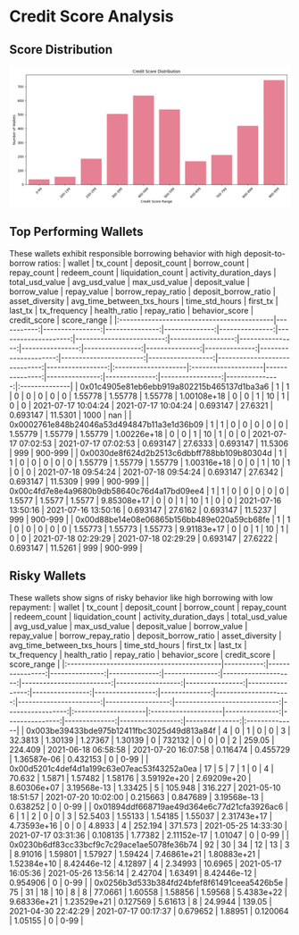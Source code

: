 # Credit Score Analysis

## Score Distribution
![Score Distribution](score_distribution.png)

## Top Performing Wallets
These wallets exhibit responsible borrowing behavior with high deposit-to-borrow ratios:
| wallet                                     |   tx_count |   deposit_count |   borrow_count |   repay_count |   redeem_count |   liquidation_count |   activity_duration_days |   total_usd_value |   avg_usd_value |   max_usd_value |   deposit_value |   borrow_value |   repay_value |   borrow_repay_ratio |   deposit_borrow_ratio |   asset_diversity |   avg_time_between_txs_hours |   time_std_hours | first_tx            | last_tx             |   tx_frequency |   health_ratio |   repay_ratio |   behavior_score |   credit_score | score_range   |
|:-------------------------------------------|-----------:|----------------:|---------------:|--------------:|---------------:|--------------------:|-------------------------:|------------------:|----------------:|----------------:|----------------:|---------------:|--------------:|---------------------:|-----------------------:|------------------:|-----------------------------:|-----------------:|:--------------------|:--------------------|---------------:|---------------:|--------------:|-----------------:|---------------:|:--------------|
| 0x01c4905e81eb6ebb919a802215b465137d1ba3a6 |          1 |               1 |              0 |             0 |              0 |                   0 |                        0 |           1.55778 |         1.55778 |         1.55778 |     1.00108e+18 |              0 |             0 |                    1 |                     10 |                 1 |                            0 |                0 | 2021-07-17 10:04:24 | 2021-07-17 10:04:24 |       0.693147 |        27.6321 |      0.693147 |          11.5301 |           1000 | nan           |
| 0x0002761e848b24046a53d494847b11a3e1d36b09 |          1 |               1 |              0 |             0 |              0 |                   0 |                        0 |           1.55779 |         1.55779 |         1.55779 |     1.00226e+18 |              0 |             0 |                    1 |                     10 |                 1 |                            0 |                0 | 2021-07-17 07:02:53 | 2021-07-17 07:02:53 |       0.693147 |        27.6333 |      0.693147 |          11.5306 |            999 | 900-999       |
| 0x0030de8f624d2b2513c6dbbff788bb109b80304d |          1 |               1 |              0 |             0 |              0 |                   0 |                        0 |           1.55779 |         1.55779 |         1.55779 |     1.00316e+18 |              0 |             0 |                    1 |                     10 |                 1 |                            0 |                0 | 2021-07-18 09:54:24 | 2021-07-18 09:54:24 |       0.693147 |        27.6342 |      0.693147 |          11.5309 |            999 | 900-999       |
| 0x00c4fd7e8e4a9680b9db58640c76d4a17bd09ee4 |          1 |               1 |              0 |             0 |              0 |                   0 |                        0 |           1.5577  |         1.5577  |         1.5577  |     9.85308e+17 |              0 |             0 |                    1 |                     10 |                 1 |                            0 |                0 | 2021-07-16 13:50:16 | 2021-07-16 13:50:16 |       0.693147 |        27.6162 |      0.693147 |          11.5237 |            999 | 900-999       |
| 0x00d88be14e08e06865b156bb489e020a59cb68fe |          1 |               1 |              0 |             0 |              0 |                   0 |                        0 |           1.55773 |         1.55773 |         1.55773 |     9.91183e+17 |              0 |             0 |                    1 |                     10 |                 1 |                            0 |                0 | 2021-07-18 02:29:29 | 2021-07-18 02:29:29 |       0.693147 |        27.6222 |      0.693147 |          11.5261 |            999 | 900-999       |

## Risky Wallets
These wallets show signs of risky behavior like high borrowing with low repayment:
| wallet                                     |   tx_count |   deposit_count |   borrow_count |   repay_count |   redeem_count |   liquidation_count |   activity_duration_days |   total_usd_value |   avg_usd_value |   max_usd_value |   deposit_value |     borrow_value |   repay_value |   borrow_repay_ratio |   deposit_borrow_ratio |   asset_diversity |   avg_time_between_txs_hours |   time_std_hours | first_tx            | last_tx             |   tx_frequency |   health_ratio |   repay_ratio |   behavior_score |   credit_score | score_range   |
|:-------------------------------------------|-----------:|----------------:|---------------:|--------------:|---------------:|--------------------:|-------------------------:|------------------:|----------------:|----------------:|----------------:|-----------------:|--------------:|---------------------:|-----------------------:|------------------:|-----------------------------:|-----------------:|:--------------------|:--------------------|---------------:|---------------:|--------------:|-----------------:|---------------:|:--------------|
| 0x003be39433bde975b12411fbc3025d49d813a84f |          4 |               0 |              1 |             0 |              0 |                   3 |                 32.3813  |           1.30139 |         1.27367 |         1.30139 |     0           | 732132           |   0           |          0           |                0       |                 2 |                    259.05    |         224.409  | 2021-06-18 06:58:58 | 2021-07-20 16:07:58 |       0.116474 |       0.455729 |   1.36587e-06 |         0.432153 |              0 | 0-99          |
| 0x00d5201c4def4d1a199c63e07eac53f43252a0ea |         17 |               5 |              7 |             1 |              0 |                   4 |                 70.632   |           1.5871  |         1.57482 |         1.58176 |     3.59192e+20 |      2.69209e+20 |   8.60306e+07 |          3.19568e-13 |                1.33425 |                 5 |                    105.948   |         316.227  | 2021-05-10 18:51:57 | 2021-07-20 10:02:00 |       0.215663 |       0.847689 |   3.19568e-13 |         0.638252 |              0 | 0-99          |
| 0x01894ddf668719ae49d364e6c77d21cfa3926ac6 |          6 |               1 |              2 |             0 |              0 |                   3 |                 52.5403  |           1.55133 |         1.54185 |         1.55037 |     2.31743e+17 |      4.73593e+16 |   0           |          0           |                4.8933  |                 4 |                    252.194   |         371.573  | 2021-05-25 14:33:30 | 2021-07-17 03:31:36 |       0.108135 |       1.77382  |   2.11152e-17 |         1.01047  |              0 | 0-99          |
| 0x0230b6df83cc33bcf9c7c29ace1ae5078fe36b74 |         92 |              30 |             34 |            12 |             13 |                   3 |                  8.91016 |           1.59801 |         1.57927 |         1.59424 |     7.46861e+21 |      1.80883e+21 |   1.52384e+10 |          8.42446e-12 |                4.12897 |                 4 |                      2.34993 |          10.6965 | 2021-05-17 16:05:36 | 2021-05-26 13:56:14 |       2.42704  |       1.63491  |   8.42446e-12 |         0.954906 |              0 | 0-99          |
| 0x0256b3d533b384fd24bfef8f61491ceea5426b5e |         75 |              31 |             18 |            10 |              8 |                   8 |                 77.0661  |           1.60558 |         1.58856 |         1.59568 |     5.4383e+22  |      9.68336e+21 |   1.23529e+21 |          0.127569    |                5.61613 |                 8 |                     24.9944  |         139.05   | 2021-04-30 22:42:29 | 2021-07-17 00:17:37 |       0.679652 |       1.88951  |   0.120064    |         1.05155  |              0 | 0-99          |